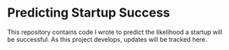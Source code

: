 # Predicting Startup Success

This repository contains code I wrote to predict the likelihood a startup will be successful. As this project develops, updates will be tracked here.
